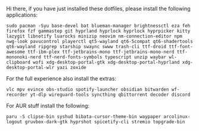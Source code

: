 Hi there, if you have just installed these dotfiles, please install the following applications:

```shell
sudo pacman -Syu base-devel bat blueman-manager brightnessctl eza feh firefox fzf gammastep git hyprland hyprlock hyprlock hyprpicker kitty lazygit libnotify luarocks minizip neovim nm-connection-editor npm nwg-look pavucontrol playerctl qt5-wayland qt6-5compat qt6-shadertools qt6-wayland ripgrep starship swaync swww trash-cli ttf-droid ttf-font-awesome ttf-ibm-plex ttf-jetbrains-mono ttf-jetbrains-mono-nerd ttf-mononoki-nerd ttf-nerd-fonts-symbols typescript unzip waybar wl-clipboard wofi xdg-desktop-portal-gtk xdg-desktop-portal-hyprland xdg-desktop-portal-wlr yazi zoxide
```

For the full experience also install the extras:
```shell 
vlc mpv evince obs-studio spotify-launcher obsidian bitwarden wf-recorder yt-dlp wireguard-tools syncthing qbittorrent decoder discord
```

For AUR stuff install the following:
```shell
paru -S clipse-bin syshud bibata-cursor-theme-bin waypaper arcolinux-logout gruvbox-dark-gtk hyprshot spicetify-cli stremio topgrade-bin
```

